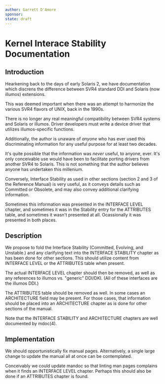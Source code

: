 ```yaml
---
author: Garrett D'Amore
sponsor:
state: draft
---
```


# Kernel Interace Stability Documentation

## Introduction

Hearkening back to the days of early Solaris 2,
we have documentation which discrens the difference
between SVR4 standard DDI and Solaris (now illumos) extensions.

This was deemed important when there was an attempt to
harmonize the various SVR4 flavors of UNIX, back in the 1990s.

There is no longer any real meaningful compatibility
between SVR4 systems and Solaris or illumos.
Driver developers must write a device driver that
utilizes illumos-specific functions.

Additionally, the author is unaware of *anyone* who has
ever used this discriminating information for any useful
purpose for at least two decades.

It's quite possible that the information was *never* useful,
to anyone, ever.  It's only conceivable use would have been
to facilitate porting drivers from another SVR4 to Solaris.
This is not something that the author believes anyone has undertaken
this millenium.

Conversely, Interface Stability as used in other sections
(section 2 and 3 of the Reference Manual) is very useful, as
it conveys details such as Committed or Obsolete, and may
also convey additional clarifying information.

Sometimes this information was presented in the INTERFACE LEVEL
chapter, and sometimes it was in the Stability entry for the
ATTRIBUTES table, and sometimes it wasn't presented at all.
Ocassionally it was presented in both places.

## Description

We propose to fold the Interface Stability (Committed, Evolving, and Unstable.)
and any clarifying text into the INTERFACE STABILITY chapter as has been done
for other sections.
This should utilize content from INTERFACE LEVEL or the ATTRIBUTES table
when present.

The actual INTERFACE LEVEL chapter should then be removed, as well as
any references to illumos vs. "generic" DDI/DKI.
(All of these interfaces are the illumos DDI.)

The ATTRIBUTES table should be removed as well.
In some cases an ARCHITECTURE field may be present.
For those cases, that information should be placed into an
ARCHITECTURE chapter as is done for other sections of the manual.

Note that the INTERFACE STABILITY and ARCHITECTURE chapters are
well documented by mdoc(4).

## Implementation

We should opportunistically fix manual pages.
Alternatively, a single large change to update
the manual all at once can be contemplated.

Conceivably we could update mandoc so that linting man pages
complains when it finds an INTERFACE LEVEL chapter.
Perhaps this should also be done if an ATTRIBUTES chapter is found.
